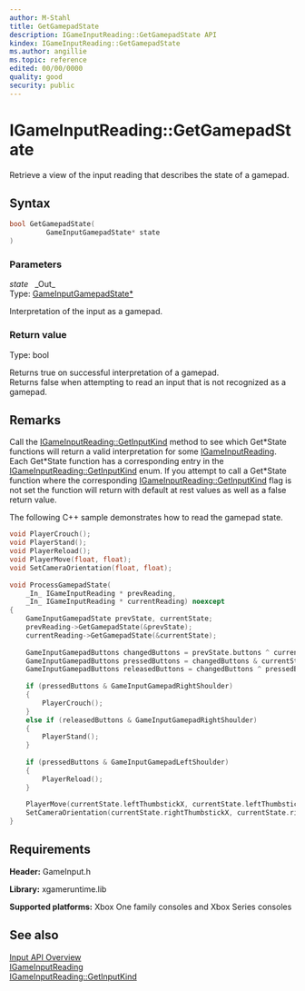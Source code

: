 ```yaml
---
author: M-Stahl
title: GetGamepadState
description: IGameInputReading::GetGamepadState API
kindex: IGameInputReading::GetGamepadState
ms.author: angillie
ms.topic: reference
edited: 00/00/0000
quality: good
security: public
---
```


# IGameInputReading::GetGamepadState  

Retrieve a view of the input reading that describes the state of a gamepad.  

## Syntax  
  
```cpp
bool GetGamepadState(  
         GameInputGamepadState* state  
)  
```  
  
### Parameters  
  
*state* &nbsp;&nbsp;\_Out\_  
Type: [GameInputGamepadState*](../../../structs/gameinputgamepadstate.md)  
  
Interpretation of the input as a gamepad.  
  
### Return value  
Type: bool

Returns true on successful interpretation of a gamepad.  
Returns false when attempting to read an input that is not recognized as a gamepad.
  
## Remarks  

Call the [IGameInputReading::GetInputKind](igameinputreading_getinputkind.md) method to see which Get\*State functions will return a valid interpretation for some [IGameInputReading](../igameinputreading.md). Each Get\*State function has a corresponding entry in the [IGameInputReading::GetInputKind](igameinputreading_getinputkind.md) enum. If you attempt to call a Get\*State function where the corresponding [IGameInputReading::GetInputKind](igameinputreading_getinputkind.md) flag is not set the function will return with default at rest values as well as a false return value.
  
The following C++ sample demonstrates how to read the gamepad state.  
 

```cpp
void PlayerCrouch(); 
void PlayerStand(); 
void PlayerReload(); 
void PlayerMove(float, float); 
void SetCameraOrientation(float, float); 
 
void ProcessGamepadState( 
    _In_ IGameInputReading * prevReading, 
    _In_ IGameInputReading * currentReading) noexcept 
{ 
    GameInputGamepadState prevState, currentState; 
    prevReading->GetGamepadState(&prevState); 
    currentReading->GetGamepadState(&currentState); 
 
    GameInputGamepadButtons changedButtons = prevState.buttons ^ currentState.buttons; 
    GameInputGamepadButtons pressedButtons = changedButtons & currentState.buttons; 
    GameInputGamepadButtons releasedButtons = changedButtons ^ pressedButtons; 
 
    if (pressedButtons & GameInputGamepadRightShoulder) 
    { 
        PlayerCrouch(); 
    } 
    else if (releasedButtons & GameInputGamepadRightShoulder) 
    { 
        PlayerStand(); 
    } 
 
    if (pressedButtons & GameInputGamepadLeftShoulder) 
    { 
        PlayerReload(); 
    } 
 
    PlayerMove(currentState.leftThumbstickX, currentState.leftThumbstickY); 
    SetCameraOrientation(currentState.rightThumbstickX, currentState.rightThumbstickY); 
}
```

  
## Requirements  
  
**Header:** GameInput.h
  
**Library:** xgameruntime.lib
  
**Supported platforms:** Xbox One family consoles and Xbox Series consoles  
  
## See also  

[Input API Overview](../../../../../../input/overviews/input-overview.md)  
[IGameInputReading](../igameinputreading.md)  
[IGameInputReading::GetInputKind](igameinputreading_getinputkind.md)  
  